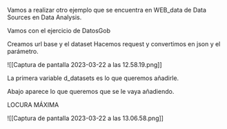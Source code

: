 
Vamos a realizar otro ejemplo que se encuentra en WEB_data de Data Sources en Data Analysis.

Vamos con el ejercicio de DatosGob


Creamos url base y el dataset
Hacemos request y convertimos en json y el parámetro.

![[Captura de pantalla 2023-03-22 a las 12.58.19.png]]

La primera variable d_datasets es lo que queremos añadirle.


Abajo aparece lo que queremos que se le vaya añadiendo.

LOCURA MÁXIMA

![[Captura de pantalla 2023-03-22 a las 13.06.58.png]]
